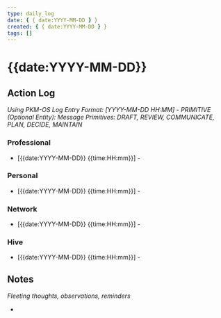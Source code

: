 ```yaml
---
type: daily_log
date: { { date:YYYY-MM-DD } }
created: { { date:YYYY-MM-DD } }
tags: []
---
```


# {{date:YYYY-MM-DD}}

## Action Log

_Using PKM-OS Log Entry Format: [YYYY-MM-DD HH:MM] - PRIMITIVE (Optional Entity): Message_
_Primitives: DRAFT, REVIEW, COMMUNICATE, PLAN, DECIDE, MAINTAIN_

### Professional

- [{{date:YYYY-MM-DD}} {{time:HH:mm}}] -

### Personal

- [{{date:YYYY-MM-DD}} {{time:HH:mm}}] -

### Network

- [{{date:YYYY-MM-DD}} {{time:HH:mm}}] -

### Hive

- [{{date:YYYY-MM-DD}} {{time:HH:mm}}] -

## Notes

_Fleeting thoughts, observations, reminders_

-

